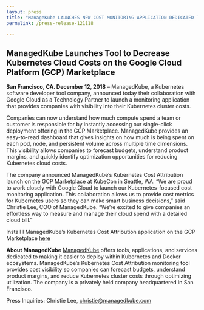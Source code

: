 ```yaml
---
layout: press
title: "ManageKube LAUNCHES NEW COST MONITORING APPLICATION DEDICATED TO INCREASING COST VISIBILITY"
permalink: /press-release-121118

---
```


## ManagedKube Launches Tool to Decrease Kubernetes Cloud Costs on the Google Cloud Platform (GCP) Marketplace

**San Francisco, CA. December 12, 2018** – ManagedKube, a Kubernetes software developer tool company, announced today their collaboration with Google Cloud as a Technology Partner to launch a monitoring application that provides companies with visibility into their Kubernetes cluster costs.

Companies can now understand how much compute spend a team or customer is responsible for by instantly accessing our single-click deployment offering in the GCP Marketplace. ManagedKube provides an easy-to-read dashboard that gives insights on how much is being spent on each pod, node, and persistent volume across multiple time dimensions. This visibility allows companies to forecast budgets, understand product margins, and quickly identify optimization opportunities for reducing Kubernetes cloud costs.

The company announced ManagedKube’s Kubernetes Cost Attribution launch on the GCP Marketplace at KubeCon in Seattle, WA. “We are proud to work closely with Google Cloud to launch our Kubernetes-focused cost monitoring application. This collaboration allows us to provide cost metrics for Kubernetes users so they can make smart business decisions,” said Christie Lee, COO of ManagedKube. “We’re excited to give companies an effortless way to measure and manage their cloud spend with a detailed cloud bill.”

Install l ManagedKube’s Kubernetes Cost Attribution application on the GCP Marketplace [here][link]

**About ManagedKube**
[ManagedKube][link2] offers tools, applications, and services dedicated to making it easier to deploy within Kubernetes and Docker ecosystems. ManagedKube’s Kubernetes Cost Attribution monitoring tool
provides cost visibility so companies can forecast budgets, understand product margins, and reduce
Kubernetes cluster costs through optimizing utilization. The company is a privately held company
headquartered in San Francisco.

Press Inquiries: Christie Lee, christie@managedkube.com


[link]: https://managedkube.com/install-on-gke
[link2]: https://managedkube.com
